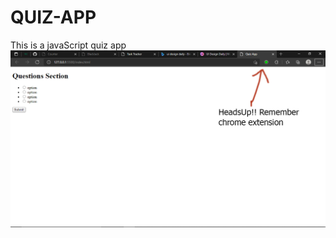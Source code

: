 # QUIZ-APP
This is a javaScript quiz app
![name-of-you-image](https://github.com/ksowah/QUIZ-APP/blob/main/images/img1.jpg?raw=true)
